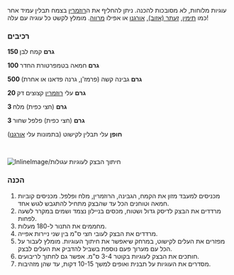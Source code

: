 עוגיות מלוחות, לא מסובכות להכנה. ניתן להחליף את ה[רוזמרין](/herb/rosemary) בצמח תבלין עמיד אחר כמו [תימין](/herb/thyme), [זעתר (אזוב)](/herb/zaatar), [אורגנו](/herb/oregano) או אפילו [מרווה](/herb/sage). מומלץ לקשט כל עוגיה עם עלה!

### רכיבים

**150 גרם** קמח לבן

**100 גרם** חמאה בטמפרטורת החדר

**500 גרם** גבינה קשה (פרמז'ן, גרנה פדאנו או אחרת)

**20 גרם** עלי [רוזמרין](/herb/rosemary) קצוצים דק

**3 גרם** (חצי כפית) מלח

**3 גרם** (חצי כפית) פלפל שחור

**חופן** עלי תבלין לקישוט (בתמונות עלי [אורגנו](/herb/oregano))

&nbsp;



![InlineImage/חיתוך הבצק לעוגיות עגולות](process.jpg)

### הכנה

1. מכניסים למעבד מזון את הקמח, הגבינה, הרוזמרין, מלח ופלפל. מכניסים קוביות חמאה וטוחנים הכל עד שהבצק מתחיל להתגבש לגוש אחד.
2. מרדדים את הבצק לדיסק גדול ושטוח, מכסים בניילון נצמד ושמים במקרר לשעה לפחות.
3. מחממים את התנור ל-180 מעלות.
4. מרדדים את הבצק לעובי חצי ס"מ בין שני ניירות אפייה.
5. מפזרים את העלים לקישוט, במרחק שיאפשר את חיתוך העוגיות. מומלץ לעבור על הכל עם מערוך פעם נוספת בשביל להדביק את העלים לבצק.
6. חותכים את הבצק לעוגיות בקוטר 3-4 ס"מ. אפשר גם לחתוך לריבועים.
7. מסדרים את העוגיות על תבנית ואופים למשך 10-15 דקות, עד שהן מזהיבות. 